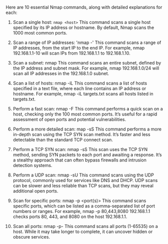 Here are 10 essential Nmap commands, along with detailed explanations for each:

1. Scan a single host:
`nmap <host>`
This command scans a single host specified by its IP address or hostname. By default, Nmap scans the 1000 most common ports.

2. Scan a range of IP addresses:
'nmap <start IP>-<end IP>'
This command scans a range of IP addresses, from the start IP to the end IP. For example, nmap 192.168.1.1-10 will scan IPs from 192.168.1.1 to 192.168.1.10.

3. Scan a subnet:
nmap <subnet>
This command scans an entire subnet, defined by the IP address and subnet mask. For example, nmap 192.168.1.0/24 will scan all IP addresses in the 192.168.1.0 subnet.

4. Scan a list of hosts:
nmap -iL <list>
This command scans a list of hosts specified in a text file, where each line contains an IP address or hostname. For example, nmap -iL targets.txt scans all hosts listed in targets.txt.

5. Perform a fast scan:
nmap -F <host>
This command performs a quick scan on a host, checking only the 100 most common ports. It’s useful for a rapid assessment of open ports and potential vulnerabilities.

6. Perform a more detailed scan:
map -sS <host>
This command performs a more in-depth scan using the TCP SYN scan method. It’s faster and less detectable than the standard TCP connect scan.

7. Perform a TCP SYN scan:
nmap -sS <host>
This scan uses the TCP SYN method, sending SYN packets to each port and awaiting a response. It’s a stealthy approach that can often bypass firewalls and intrusion detection systems.

8. Perform a UDP scan:
nmap -sU <host>
This command scans using the UDP protocol, commonly used for services like DNS and DHCP. UDP scans can be slower and less reliable than TCP scans, but they may reveal additional open ports.

9. Scan for specific ports:
nmap -p <port(s)> <host>
This command scans specific ports, which can be listed as a comma-separated list of port numbers or ranges. For example, nmap -p 80,443,8080 192.168.1.1 checks ports 80, 443, and 8080 on the host 192.168.1.1.

10. Scan all ports:
nmap -p- <host>
This command scans all ports (1-65535) on a host. While it may take longer to complete, it can uncover hidden or obscure services.
